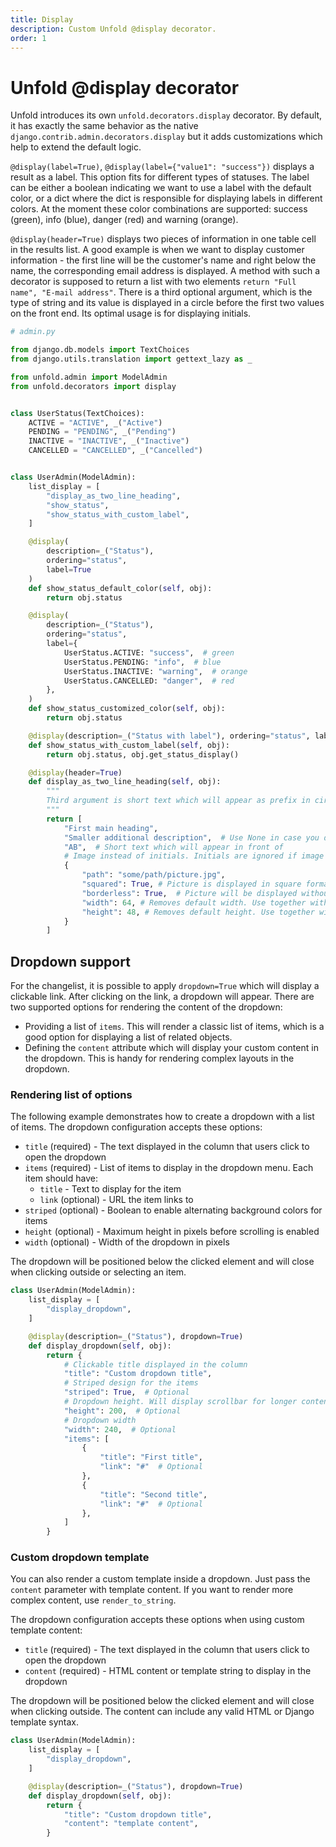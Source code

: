 ```yaml
---
title: Display
description: Custom Unfold @display decorator.
order: 1
---
```


# Unfold @display decorator

Unfold introduces its own `unfold.decorators.display` decorator. By default, it has exactly the same behavior as the native `django.contrib.admin.decorators.display` but it adds customizations which help to extend the default logic.

`@display(label=True)`, `@display(label={"value1": "success"})` displays a result as a label. This option fits for different types of statuses. The label can be either a boolean indicating we want to use a label with the default color, or a dict where the dict is responsible for displaying labels in different colors. At the moment these color combinations are supported: success (green), info (blue), danger (red) and warning (orange).

`@display(header=True)` displays two pieces of information in one table cell in the results list. A good example is when we want to display customer information - the first line will be the customer's name and right below the name, the corresponding email address is displayed. A method with such a decorator is supposed to return a list with two elements `return "Full name", "E-mail address"`. There is a third optional argument, which is the type of string and its value is displayed in a circle before the first two values on the front end. Its optimal usage is for displaying initials.

```python
# admin.py

from django.db.models import TextChoices
from django.utils.translation import gettext_lazy as _

from unfold.admin import ModelAdmin
from unfold.decorators import display


class UserStatus(TextChoices):
    ACTIVE = "ACTIVE", _("Active")
    PENDING = "PENDING", _("Pending")
    INACTIVE = "INACTIVE", _("Inactive")
    CANCELLED = "CANCELLED", _("Cancelled")


class UserAdmin(ModelAdmin):
    list_display = [
        "display_as_two_line_heading",
        "show_status",
        "show_status_with_custom_label",
    ]

    @display(
        description=_("Status"),
        ordering="status",
        label=True
    )
    def show_status_default_color(self, obj):
        return obj.status

    @display(
        description=_("Status"),
        ordering="status",
        label={
            UserStatus.ACTIVE: "success",  # green
            UserStatus.PENDING: "info",  # blue
            UserStatus.INACTIVE: "warning",  # orange
            UserStatus.CANCELLED: "danger",  # red
        },
    )
    def show_status_customized_color(self, obj):
        return obj.status

    @display(description=_("Status with label"), ordering="status", label=True)
    def show_status_with_custom_label(self, obj):
        return obj.status, obj.get_status_display()

    @display(header=True)
    def display_as_two_line_heading(self, obj):
        """
        Third argument is short text which will appear as prefix in circle
        """
        return [
            "First main heading",
            "Smaller additional description",  # Use None in case you don't need it
            "AB",  # Short text which will appear in front of
            # Image instead of initials. Initials are ignored if image is available
            {
                "path": "some/path/picture.jpg",
                "squared": True, # Picture is displayed in square format, if empty circle
                "borderless": True,  # Picture will be displayed without border
                "width": 64, # Removes default width. Use together with height
                "height": 48, # Removes default height. Use together with width
            }
        ]
```

## Dropdown support

For the changelist, it is possible to apply `dropdown=True` which will display a clickable link. After clicking on the link, a dropdown will appear. There are two supported options for rendering the content of the dropdown:

- Providing a list of `items`. This will render a classic list of items, which is a good option for displaying a list of related objects.
- Defining the `content` attribute which will display your custom content in the dropdown. This is handy for rendering complex layouts in the dropdown.

### Rendering list of options

The following example demonstrates how to create a dropdown with a list of items. The dropdown configuration accepts these options:

- `title` (required) - The text displayed in the column that users click to open the dropdown
- `items` (required) - List of items to display in the dropdown menu. Each item should have:
  - `title` - Text to display for the item
  - `link` (optional) - URL the item links to
- `striped` (optional) - Boolean to enable alternating background colors for items
- `height` (optional) - Maximum height in pixels before scrolling is enabled
- `width` (optional) - Width of the dropdown in pixels

The dropdown will be positioned below the clicked element and will close when clicking outside or selecting an item.


```python
class UserAdmin(ModelAdmin):
    list_display = [
        "display_dropdown",
    ]

    @display(description=_("Status"), dropdown=True)
    def display_dropdown(self, obj):
        return {
            # Clickable title displayed in the column
            "title": "Custom dropdown title",
            # Striped design for the items
            "striped": True,  # Optional
            # Dropdown height. Will display scrollbar for longer content
            "height": 200,  # Optional
            # Dropdown width
            "width": 240,  # Optional
            "items": [
                {
                    "title": "First title",
                    "link": "#"  # Optional
                },
                {
                    "title": "Second title",
                    "link": "#"  # Optional
                },
            ]
        }
```

### Custom dropdown template

You can also render a custom template inside a dropdown. Just pass the `content` parameter with template content. If you want to render more complex content, use `render_to_string`.

The dropdown configuration accepts these options when using custom template content:

- `title` (required) - The text displayed in the column that users click to open the dropdown
- `content` (required) - HTML content or template string to display in the dropdown

The dropdown will be positioned below the clicked element and will close when clicking outside. The content can include any valid HTML or Django template syntax.

```python
class UserAdmin(ModelAdmin):
    list_display = [
        "display_dropdown",
    ]

    @display(description=_("Status"), dropdown=True)
    def display_dropdown(self, obj):
        return {
            "title": "Custom dropdown title",
            "content": "template content",
        }
```
